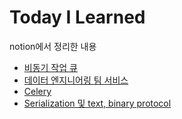 # Today I Learned
notion에서 정리한 내용

- [비동기 작업 큐](https://www.notion.so/task-queue-fc7f685ff81b414094a1d383b7a87b71)
- [데이터 엔지니어링 팀 서비스](https://www.notion.so/4f1a44663aa34d9eac2fca9de1c257e8)
- [Celery](https://www.notion.so/celery-884de2ef30c64a07b33596dbc2b1cca4)
- [Serialization 및 text, binary protocol](https://www.notion.so/Serialization-238654c652e14a63b53e6d02e14abdd4)
